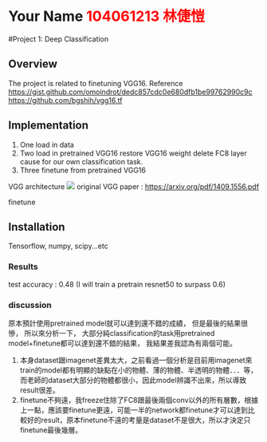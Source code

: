 # Your Name <span style="color:red">104061213 林倢愷</span>

#Project 1: Deep Classification

## Overview
The project is related to finetuning VGG16. 
Reference 
https://gist.github.com/omoindrot/dedc857cdc0e680dfb1be99762990c9c
https://github.com/bgshih/vgg16.tf

## Implementation
1. One load in data 
2. Two
	load in pretrained VGG16
	restore VGG16 weight
	delete FC8 layer cause for our own classification task.
3. Three
	finetune from pretrained VGG16
	
VGG architecture 
![](http://book.paddlepaddle.org/03.image_classification/image/vgg16.png)
original VGG paper : https://arxiv.org/pdf/1409.1556.pdf

finetune 

## Installation
Tensorflow, numpy, scipy...etc

### Results
test accuracy : 0.48 (I will train a pretrain resnet50 to surpass 0.6)

### discussion
原本預計使用pretrained model就可以達到還不錯的成績，
但是最後的結果很慘，
所以來分析一下，
大部分純classification的task用pretrained model+finetune都可以達到還不錯的結果，
我結果差我認為有兩個可能。
1. 本身dataset跟imagenet差異太大，之前看過一個分析是目前用imagenet來train的model都有明顯的缺點在小的物體、薄的物體、半透明的物體．．．等，而老師的dataset大部分的物體都很小，因此model辨識不出來，所以導致result很差。
2. finetune不夠遠，我freeze住除了FC8跟最後兩個conv以外的所有層數，根據上一點，應該要finetune更遠，可能一半的network都finetune才可以達到比較好的result，原本finetune不遠的考量是dataset不是很大，所以才決定只finetune最後幾層。




